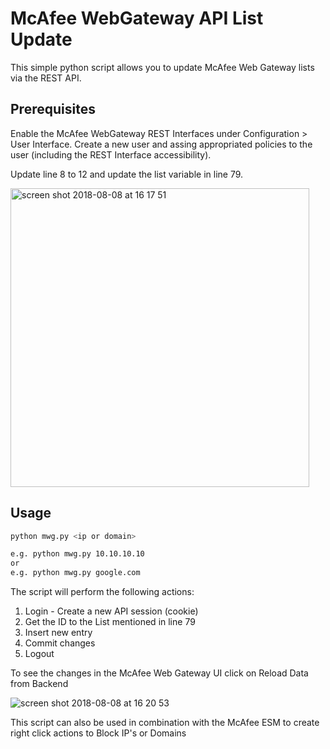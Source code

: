 # McAfee WebGateway API List Update
This simple python script allows you to update McAfee Web Gateway lists via the REST API.

## Prerequisites
Enable the McAfee WebGateway REST Interfaces under Configuration > User Interface.
Create a new user and assing appropriated policies to the user (including the REST Interface accessibility).

Update line 8 to 12 and update the list variable in line 79.

<img width="478" alt="screen shot 2018-08-08 at 16 17 51" src="https://user-images.githubusercontent.com/25227268/43842906-9fce52ac-9b26-11e8-8e6a-74611a0e3d36.png">

## Usage
```sh
python mwg.py <ip or domain>

e.g. python mwg.py 10.10.10.10
or
e.g. python mwg.py google.com
```

The script will perform the following actions:
1. Login - Create a new API session (cookie)
2. Get the ID to the List mentioned in line 79
3. Insert new entry
4. Commit changes
5. Logout

To see the changes in the McAfee Web Gateway UI click on Reload Data from Backend

![screen shot 2018-08-08 at 16 20 53](https://user-images.githubusercontent.com/25227268/43843096-0debc760-9b27-11e8-9b91-5f90dfe34efb.png)

This script can also be used in combination with the McAfee ESM to create right click actions to Block IP's or Domains
